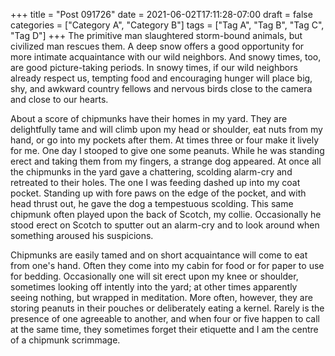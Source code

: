 +++
title = "Post 091726"
date = 2021-06-02T17:11:28-07:00
draft = false
categories = ["Category A", "Category B"]
tags = ["Tag A", "Tag B", "Tag C", "Tag D"]
+++
The primitive man slaughtered storm-bound animals, but civilized man rescues them. A deep snow offers a good opportunity for more intimate acquaintance with our wild neighbors. And snowy times, too, are good picture-taking periods. In snowy times, if our wild neighbors already respect us, tempting food and encouraging hunger will place big, shy, and awkward country fellows and nervous birds close to the camera and close to our hearts.

About a score of chipmunks have their homes in my yard. They are delightfully tame and will climb upon my head or shoulder, eat nuts from my hand, or go into my pockets after them. At times three or four make it lively for me. One day I stooped to give one some peanuts. While he was standing erect and taking them from my fingers, a strange dog appeared. At once all the chipmunks in the yard gave a chattering, scolding alarm-cry and retreated to their holes. The one I was feeding dashed up into my coat pocket. Standing up with fore paws on the edge of the pocket, and with head thrust out, he gave the dog a tempestuous scolding. This same chipmunk often played upon the back of Scotch, my collie. Occasionally he stood erect on Scotch to sputter out an alarm-cry and to look around when something aroused his suspicions.

Chipmunks are easily tamed and on short acquaintance will come to eat from one's hand. Often they come into my cabin for food or for paper to use for bedding. Occasionally one will sit erect upon my knee or shoulder, sometimes looking off intently into the yard; at other times apparently seeing nothing, but wrapped in meditation. More often, however, they are storing peanuts in their pouches or deliberately eating a kernel. Rarely is the presence of one agreeable to another, and when four or five happen to call at the same time, they sometimes forget their etiquette and I am the centre of a chipmunk scrimmage.
